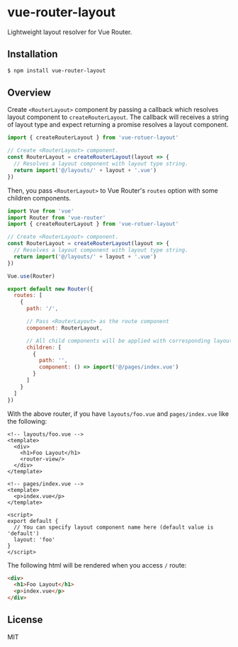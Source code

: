 # vue-router-layout

Lightweight layout resolver for Vue Router.

## Installation

```bash
$ npm install vue-router-layout
```

## Overview

Create `<RouterLayout>` component by passing a callback which resolves layout component to `createRouterLayout`. The callback will receives a string of layout type and expect returning a promise resolves a layout component.

```js
import { createRouterLayout } from 'vue-rotuer-layout'

// Create <RouterLayout> component.
const RouterLayout = createRouterLayout(layout => {
  // Resolves a layout component with layout type string.
  return import('@/layouts/' + layout + '.vue')
})
```

Then, you pass `<RouterLayout>` to Vue Router's `routes` option with some children components.

```js
import Vue from 'vue'
import Router from 'vue-router'
import { createRouterLayout } from 'vue-rotuer-layout'

// Create <RouterLayout> component.
const RouterLayout = createRouterLayout(layout => {
  // Resolves a layout component with layout type string.
  return import('@/layouts/' + layout + '.vue')
})

Vue.use(Router)

export default new Router({
  routes: [
    {
      path: '/',

      // Pass <RouterLayout> as the route component
      component: RouterLayout,

      // All child components will be applied with corresponding layout component
      children: [
        {
          path: '',
          component: () => import('@/pages/index.vue')
        }
      ]
    }
  ]
})
```

With the above router, if you have `layouts/foo.vue` and `pages/index.vue` like the following:

```vue
<!-- layouts/foo.vue -->
<template>
  <div>
    <h1>Foo Layout</h1>
    <router-view/>
  </div>
</template>
```

```vue
<!-- pages/index.vue -->
<template>
  <p>index.vue</p>
</template>

<script>
export default {
  // You can specify layout component name here (default value is 'default')
  layout: 'foo'
}
</script>
```

The following html will be rendered when you access `/` route:

```html
<div>
  <h1>Foo Layout</h1>
  <p>index.vue</p>
</div>
```

## License

MIT
